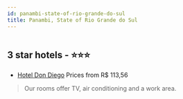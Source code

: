 ```yaml
---
id: panambi-state-of-rio-grande-do-sul
title: Panambi, State of Rio Grande do Sul
---
```


<center><img src="https://static.hotelurbano.com/reservas/prod0/11/11738/5bc4f10de90f5_hotel-don-diego.jpg" alt="" /></center>


##  3 star hotels - ⭐️⭐️⭐️

-    [Hotel Don Diego](https://us.hurb.com/hotels/panambi/hotel-don-diego-11738?cmp=18055) Prices from R$ 113,56
   > Our rooms offer TV, air conditioning and a work area.
